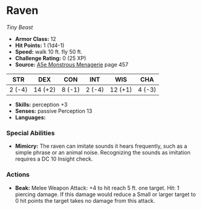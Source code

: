 # Raven

*Tiny* *Beast*

- **Armor Class:** 12
- **Hit Points:** 1 (1d4-1)
- **Speed:** walk 10 ft. fly 50 ft.
- **Challenge Rating:** 0 (25 XP)
- **Source:** [A5e Monstrous Menagerie](https://enpublishingrpg.com/products/level-up-monstrous-menagerie-a5e) page 457

| STR | DEX | CON | INT | WIS | CHA |
| --- | --- | --- | --- | --- | --- |
| 2 (-4) | 14 (+2) | 8 (-1) | 2 (-4) | 12 (+1) | 4 (-3) |

- **Skills:** perception +3
- **Senses:** passive Perception 13
- **Languages:** 
### Special Abilities
- **Mimicry:** The raven can imitate sounds it hears frequently, such as a simple phrase or an animal noise. Recognizing the sounds as imitation requires a DC 10 Insight check.
### Actions
- **Beak:** Melee Weapon Attack: +4 to hit  reach 5 ft.  one target. Hit: 1 piercing damage. If this damage would reduce a Small or larger target to 0 hit points  the target takes no damage from this attack.


